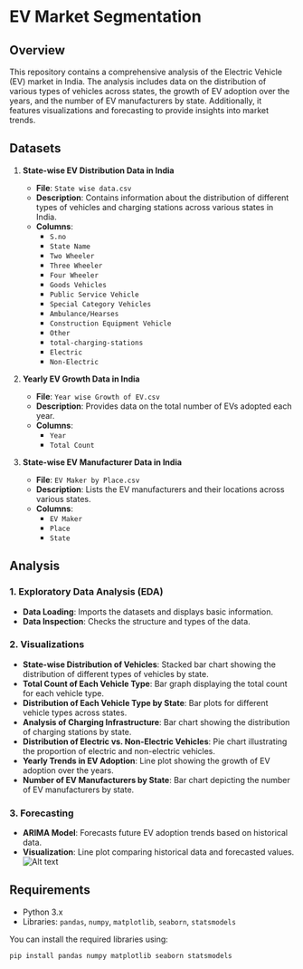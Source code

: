# EV Market Segmentation

## Overview

This repository contains a comprehensive analysis of the Electric Vehicle (EV) market in India. The analysis includes data on the distribution of various types of vehicles across states, the growth of EV adoption over the years, and the number of EV manufacturers by state. Additionally, it features visualizations and forecasting to provide insights into market trends.

## Datasets

1. **State-wise EV Distribution Data in India**
   - **File**: `State wise data.csv`
   - **Description**: Contains information about the distribution of different types of vehicles and charging stations across various states in India.
   - **Columns**:
     - `S.no`
     - `State Name`
     - `Two Wheeler`
     - `Three Wheeler`
     - `Four Wheeler`
     - `Goods Vehicles`
     - `Public Service Vehicle`
     - `Special Category Vehicles`
     - `Ambulance/Hearses`
     - `Construction Equipment Vehicle`
     - `Other`
     - `total-charging-stations`
     - `Electric`
     - `Non-Electric`

2. **Yearly EV Growth Data in India**
   - **File**: `Year wise Growth of EV.csv`
   - **Description**: Provides data on the total number of EVs adopted each year.
   - **Columns**:
     - `Year`
     - `Total Count`

3. **State-wise EV Manufacturer Data in India**
   - **File**: `EV Maker by Place.csv`
   - **Description**: Lists the EV manufacturers and their locations across various states.
   - **Columns**:
     - `EV Maker`
     - `Place`
     - `State`

## Analysis

### 1. **Exploratory Data Analysis (EDA)**
   - **Data Loading**: Imports the datasets and displays basic information.
   - **Data Inspection**: Checks the structure and types of the data.

### 2. **Visualizations**
   - **State-wise Distribution of Vehicles**: Stacked bar chart showing the distribution of different types of vehicles by state.
   - **Total Count of Each Vehicle Type**: Bar graph displaying the total count for each vehicle type.
   - **Distribution of Each Vehicle Type by State**: Bar plots for different vehicle types across states.
   - **Analysis of Charging Infrastructure**: Bar chart showing the distribution of charging stations by state.
   - **Distribution of Electric vs. Non-Electric Vehicles**: Pie chart illustrating the proportion of electric and non-electric vehicles.
   - **Yearly Trends in EV Adoption**: Line plot showing the growth of EV adoption over the years.
   - **Number of EV Manufacturers by State**: Bar chart depicting the number of EV manufacturers by state.

### 3. **Forecasting**
   - **ARIMA Model**: Forecasts future EV adoption trends based on historical data.
   - **Visualization**: Line plot comparing historical data and forecasted values.
![Alt text](https://favtutor.com/resources/images/uploads/Credit_card_fraud_detection_flowchart.jpg)


## Requirements

- Python 3.x
- Libraries: `pandas`, `numpy`, `matplotlib`, `seaborn`, `statsmodels`

You can install the required libraries using:

```bash
pip install pandas numpy matplotlib seaborn statsmodels

